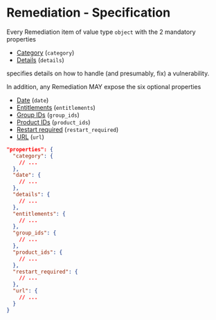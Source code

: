 # Remediation - Specification

Every Remediation item of value type `object` with the 2 mandatory properties

* [Category](remediation/category-spec.en.md) (`category`)
* [Details](remediation/details-spec.en.md) (`details`)

specifies details on how to handle (and presumably, fix) a vulnerability.

In addition, any Remediation MAY expose the six optional properties

* [Date](remediation/date-spec.en.md) (`date`)
* [Entitlements](remediation/entitlements-spec.en.md) (`entitlements`)
* [Group IDs](remediation/group_ids-spec.en.md) (`group_ids`)
* [Product IDs](remediation/product_ids-spec.en.md) (`product_ids`)
* [Restart required](remediation/restart_required-spec.en.md) (`restart_required`)
* [URL](remediation/url-spec.en.md) (`url`)

```json
"properties": {
  "category": {
    // ...
  },
  "date": {
    // ...
  },
  "details": {
    // ...
  },
  "entitlements": {
    // ...
  },
  "group_ids": {
    // ...
  },
  "product_ids": {
    // ...
  },
  "restart_required": {
    // ...
  },
  "url": {
    // ...
  }
}
```
